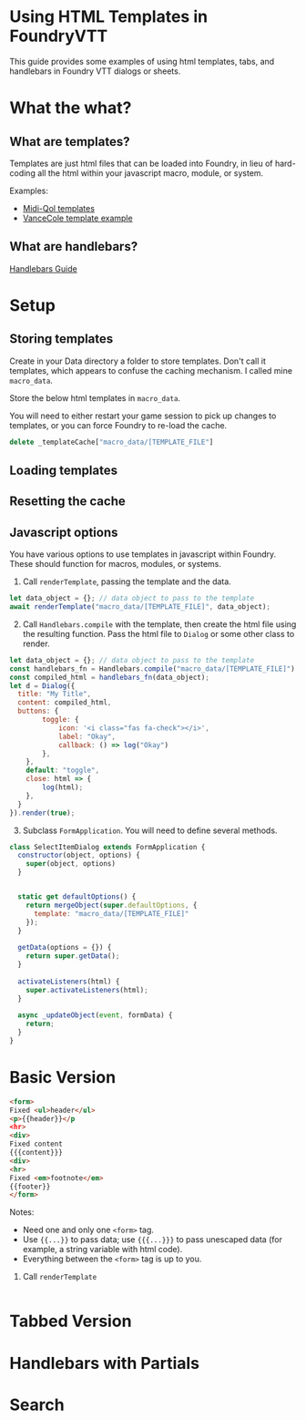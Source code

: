 # Using HTML Templates in FoundryVTT

This guide provides some examples of using html templates, tabs, and handlebars in Foundry VTT dialogs or sheets. 

# What the what?

## What are templates?
Templates are just html files that can be loaded into Foundry, in lieu of hard-coding all the html within your javascript macro, module, or system.

Examples:
- [Midi-Qol templates](https://gitlab.com/tposney/midi-qol/master/src/templates/)
- [VanceCole template example](https://github.com/VanceCole/macros/blob/master/handlebars-templates.js)

## What are handlebars?
[Handlebars Guide](https://handlebarsjs.com/guide/#what-is-handlebars)

# Setup

## Storing templates
Create in your Data directory a folder to store templates. Don't call it templates, which appears to confuse the caching mechanism. I called mine `macro_data`.

Store the below html templates in `macro_data`. 

You will need to either restart your game session to pick up changes to templates, or you can force Foundry to re-load the cache. 
```js
delete _templateCache["macro_data/[TEMPLATE_FILE"]
```

## Loading templates


## Resetting the cache


## Javascript options
You have various options to use templates in javascript within Foundry. These should function for macros, modules, or systems.

1. Call `renderTemplate`, passing the template and the data.


```js
let data_object = {}; // data object to pass to the template 
await renderTemplate("macro_data/[TEMPLATE_FILE]", data_object);
```

2. Call `Handlebars.compile` with the template, then create the html file using the resulting function. Pass the html file to `Dialog` or some other class to render.

```js
let data_object = {}; // data object to pass to the template
const handlebars_fn = Handlebars.compile("macro_data/[TEMPLATE_FILE]");
const compiled_html = handlebars_fn(data_object);
let d = Dialog({
  title: "My Title",
  content: compiled_html,
  buttons: {
        toggle: {
            icon: '<i class="fas fa-check"></i>',
            label: "Okay",
            callback: () => log("Okay")
        },
    },
    default: "toggle",
    close: html => {
        log(html);
    },
  }
}).render(true);
```

3. Subclass `FormApplication`. You will need to define several methods.

```js
class SelectItemDialog extends FormApplication {
  constructor(object, options) {
    super(object, options)  
  }


  static get defaultOptions() {
    return mergeObject(super.defaultOptions, {
      template: "macro_data/[TEMPLATE_FILE]"
    });
  }
  
  getData(options = {}) {
    return super.getData();
  }
  
  activateListeners(html) {
    super.activateListeners(html);
  }
    
  async _updateObject(event, formData) {
    return;
  }
}

```

# Basic Version 
```html
<form>
Fixed <ul>header</ul>
<p>{{header}}</p
<hr>
<div>
Fixed content
{{{content}}}
<div>
<hr>
Fixed <em>footnote</em>
{{footer}}
</form>
```
Notes: 
- Need one and only one `<form>` tag. 
- Use `{{...}}` to pass data; use `{{{...}}}` to pass unescaped data (for example, a string variable with html code).
- Everything between the `<form>` tag is up to you.

1. Call `renderTemplate`

```js


``` 


# Tabbed Version

# Handlebars with Partials

# Search

